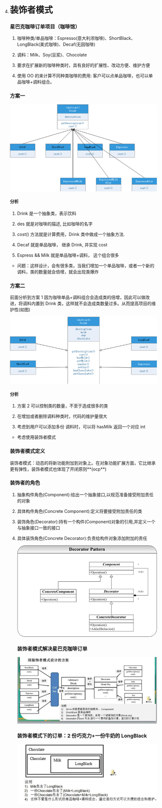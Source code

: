 4. # 装饰者模式

   ### 星巴克咖啡订单项目（咖啡馆）

   1. 咖啡种类/单品咖啡：Espresso(意大利浓咖啡)、ShortBlack、LongBlack(美式咖啡)、Decaf(无因咖啡)

   2. 调料：Milk、Soy(豆浆)、Chocolate

   3. 要求在扩展新的咖啡种类时，具有良好的扩展性、改动方便、维护方便

   4. 使用 OO 的来计算不同种类咖啡的费用: 客户可以点单品咖啡，也可以单品咖啡+调料组合。
   
      
   
   ### 方案一
   
   ![image-20200317124401385](装饰者模式/image-20200317124401385.png)
   
   #### 分析
   
   1. Drink 是一个抽象类，表示饮料
   
   2. des 就是对咖啡的描述, 比如咖啡的名字
   
   3. cost() 方法就是计算费用，Drink 类中做成一个抽象方法.
   
   4. Decaf 就是单品咖啡， 继承 Drink, 并实现 cost
   
   5. Espress && Milk 就是单品咖啡+调料， 这个组合很多
   
   * 问题：这样设计，会有很多类，当我们增加一个单品咖啡，或者一个新的调料，类的数量就会倍增，就会出现类爆炸
   
   ### 方案二
   
   前面分析到方案 1 因为咖啡单品+调料组合会造成类的倍增，因此可以做改进，将调料内置到 Drink 类，这样就不会造成类数量过多。从而提高项目的维护性(如图)
   
   ![image-20200316233957838](装饰者模式/image-20200316233957838-1584434467118.png)
   
   #### 分析
   
   1. 方案 2 可以控制类的数量，不至于造成很多的类
   
   2. 在增加或者删除调料种类时，代码的维护量很大
   3. 考虑到用户可以添加多份 调料时，可以将 hasMilk 返回一个对应 int
   
   * 考虑使用装饰者模式
   
   ### 装饰者模式定义
   
   装饰者模式：动态的将新功能附加到对象上。在对象功能扩展方面，它比继承更有弹性，装饰者模式也体现了开闭原则**(ocp**)
   
   ### 装饰者的角色
   
   1. 抽象构件角色(Component):给出一个抽象接口,以规范准备接受附加责任的对象
   
   2. 具体构件角色(Concrete Component):定义将要接受附加责任的类
   
   3. 装饰角色(Decorator):持有一个构件(Component)对象的引用,并定义一个与抽象接口一致的接口
   
   4. 具体装饰角色(Concrete Decorator):负责给构件对象添加附加的责任
   
      ![img](装饰者模式/071935185455365.png)  
   
      ### 装饰者模式解决星巴克咖啡订单      
   
      ![image-20200316231437086](装饰者模式/image-20200316231437086-1584434467118.png)
   
      ### 装饰者模式下的订单：2 份巧克力+一份牛奶的 LongBlack
   
       ![image-20200316231454072](./装饰者模式/image-20200316231454072.png)